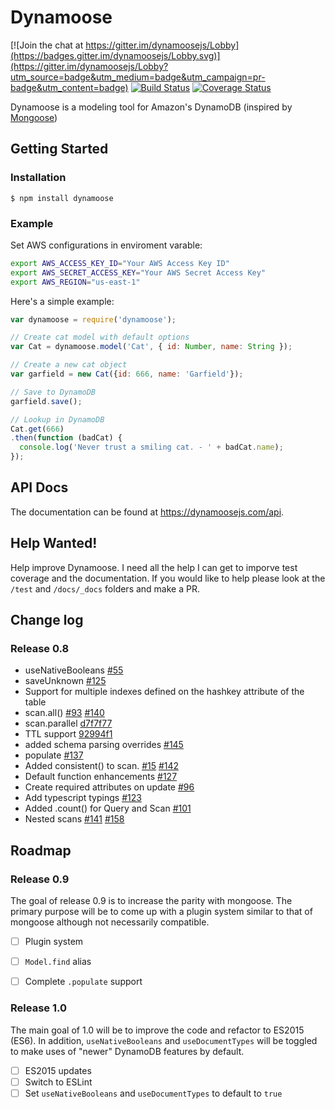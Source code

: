 # Dynamoose

[![Join the chat at https://gitter.im/dynamoosejs/Lobby](https://badges.gitter.im/dynamoosejs/Lobby.svg)](https://gitter.im/dynamoosejs/Lobby?utm_source=badge&utm_medium=badge&utm_campaign=pr-badge&utm_content=badge) [![Build Status](https://travis-ci.org/automategreen/dynamoose.svg)](https://travis-ci.org/automategreen/dynamoose) [![Coverage Status](https://coveralls.io/repos/github/automategreen/dynamoose/badge.svg?branch=master)](https://coveralls.io/github/automategreen/dynamoose?branch=master)

Dynamoose is a modeling tool for Amazon's DynamoDB (inspired by [Mongoose](http://mongoosejs.com/))


## Getting Started

### Installation

    $ npm install dynamoose

### Example

Set AWS configurations in enviroment varable:

```sh
export AWS_ACCESS_KEY_ID="Your AWS Access Key ID"
export AWS_SECRET_ACCESS_KEY="Your AWS Secret Access Key"
export AWS_REGION="us-east-1"
```

Here's a simple example:

```js
var dynamoose = require('dynamoose');

// Create cat model with default options
var Cat = dynamoose.model('Cat', { id: Number, name: String });

// Create a new cat object
var garfield = new Cat({id: 666, name: 'Garfield'});

// Save to DynamoDB
garfield.save();

// Lookup in DynamoDB
Cat.get(666)
.then(function (badCat) {
  console.log('Never trust a smiling cat. - ' + badCat.name);
});
```

## API Docs

The documentation can be found at https://dynamoosejs.com/api.

## Help Wanted!

Help improve Dynamoose.  I need all the help I can get to imporve test coverage and the documentation.  If you would like to help please look at the `/test` and `/docs/_docs` folders and make a PR.

## Change log

### Release 0.8

- useNativeBooleans [#55](//github.com/automategreen/dynamoose/issues/55)
- saveUnknown [#125](//github.com/automategreen/dynamoose/issues/125)
- Support for multiple indexes defined on the hashkey attribute of the table
- scan.all() [#93](//github.com/automategreen/dynamoose/issues/93) [#140](//github.com/automategreen/dynamoose/issues/140)
- scan.parallel [d7f7f77](//github.com/automategreen/dynamoose/commit/d7f7f77)
- TTL support [92994f1](//github.com/automategreen/dynamoose/commit/92994f1)
- added schema parsing overrides [#145](//github.com/automategreen/dynamoose/issues/145)
- populate [#137](//github.com/automategreen/dynamoose/issues/137)
- Added consistent() to scan.  [#15](//github.com/automategreen/dynamoose/issues/15) [#142](//github.com/automategreen/dynamoose/issues/142)
- Default function enhancements [#127](//github.com/automategreen/dynamoose/issues/127)
- Create required attributes on update [#96](//github.com/automategreen/dynamoose/issues/96)
- Add typescript typings [#123](//github.com/automategreen/dynamoose/issues/123)
- Added .count() for Query and Scan [#101](//github.com/automategreen/dynamoose/issues/101)
- Nested scans [#141](//github.com/automategreen/dynamoose/issues/141) [#158](//github.com/automategreen/dynamoose/issues/158)


## Roadmap

### Release 0.9

The goal of release 0.9 is to increase the parity with mongoose.  The primary purpose will be to come up with a plugin system similar to that of mongoose although not necessarily compatible.

- [ ] Plugin system
- [ ] `Model.find` alias
- [ ] Complete `.populate` support


### Release 1.0

The main goal of 1.0 will be to improve the code and refactor to ES2015 (ES6).  In addition, `useNativeBooleans` and `useDocumentTypes`  will be toggled to make uses of "newer" DynamoDB features by default.

- [ ] ES2015 updates
- [ ] Switch to ESLint
- [ ] Set `useNativeBooleans` and `useDocumentTypes` to default to `true`
